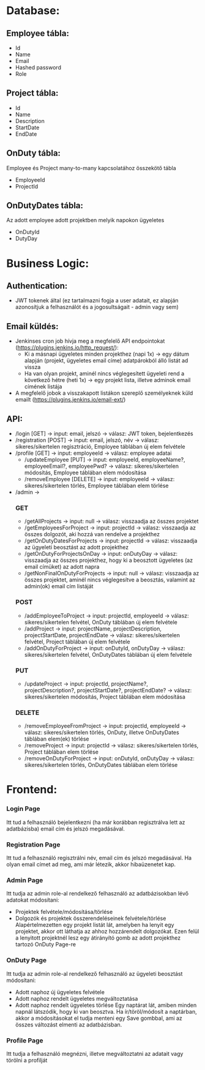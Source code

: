 # Database:

## Employee tábla:
- Id
- Name
- Email
- Hashed password
- Role

## Project tábla:
- Id
- Name
- Description
- StartDate
- EndDate

## OnDuty tábla:
Employee és Project many-to-many kapcsolatához összekötő tábla
- EmployeeId
- ProjectId

## OnDutyDates tábla:
Az adott employee adott projektben melyik napokon ügyeletes
- OnDutyId
- DutyDay

# Business Logic:

## Authentication:
- JWT tokenek által (ez tartalmazni fogja a user adatait, ez alapján azonosítjuk a felhasználót és a jogosultságait - admin vagy sem)

## Email küldés:
- Jenkinses cron job hívja meg a megfelelő API endpointokat (https://plugins.jenkins.io/http_request/):
    - Ki a másnapi ügyeletes minden projekthez (napi 1x) -> egy dátum alapján (projekt, ügyeletes email címe) adatpárokból álló listát ad vissza
    - Ha van olyan projekt, aminél nincs véglegesített ügyeleti rend a következő hétre (heti 1x) -> egy projekt lista, illetve adminok email címének listája
- A megfelelő jobok a visszakapott listákon szereplő személyeknek küld emailt (https://plugins.jenkins.io/email-ext/)

## API:
- /login [GET] -> input: email, jelszó -> válasz: JWT token, bejelentkezés
- /registration [POST] -> input: email, jelszó, név -> válasz: sikeres/sikertelen regisztráció, Employee táblában új elem felvétele
- /profile [GET] -> input: employeeId -> válasz: employee adatai
    - /updateEmployee [PUT] -> input: employeeId, employeeName?, employeeEmail?, employeePwd? -> válasz: sikeres/sikertelen módosítás, Employee táblában elem módosítása
    - /removeEmployee [DELETE] -> input: employeeId -> válasz: sikeres/sikertelen törlés, Employee táblában elem törlése
- /admin ->
    ### GET
    - /getAllProjects -> input: null -> válasz: visszaadja az összes projektet
    - /getEmployeesForProject -> input: projectId -> válasz: visszaadja az összes dolgozót, aki hozzá van rendelve a projekthez
    - /getOnDutyDatesForProjects -> input: projectId -> válasz: visszaadja az ügyeleti beosztást az adott projekthez
    - /getOnDutyForProjectsOnDay -> input: onDutyDay -> válasz: visszaadja az összes projekthez, hogy ki a beosztott ügyeletes (az email címüket) az adott napra
    - /getNonFinalOnDutyForProjects -> input: null -> válasz: visszaadja az összes projektet, aminél nincs véglegesítve a beosztás, valamint az admin(ok) email cím listáját
    ### POST
    - /addEmployeeToProject -> input: projectId, employeeId -> válasz: sikeres/sikertelen felvétel, OnDuty táblában új elem felvétele
    - /addProject -> input: projectName, projectDescription, projectStartDate, projectEndDate -> válasz: sikeres/sikertelen felvétel, Project táblában új elem felvétele
    - /addOnDutyForProject -> input: onDutyId, onDutyDay -> válasz: sikeres/sikertelen felvétel, OnDutyDates táblában új elem felvétele
    ### PUT
    - /updateProject -> input: projectId, projectName?, projectDescription?, projectStartDate?, projectEndDate? -> válasz: sikeres/sikertelen módosítás, Project táblában elem módosítása
    ### DELETE
    - /removeEmployeeFromProject -> input: projectId, employeeId -> válasz: sikeres/sikertelen törlés, OnDuty, illetve OnDutyDates táblában elem(ek) törlése
    - /removeProject -> input: projectId ->  válasz: sikeres/sikertelen törlés, Project táblában elem törlése
    - /removeOnDutyForProject -> input: onDutyId, onDutyDay -> válasz: sikeres/sikertelen törlés, OnDutyDates táblában elem törlése
  
# Frontend:
### Login Page
Itt tud a felhasználó bejelentkezni (ha már korábban regisztrálva lett az adatbázisba) email cím és jelszó megadásával.

### Registration Page
Itt tud a felhasználó regisztrálni név, email cím és jelszó megadásával. Ha olyan email címet ad meg, ami már létezik, akkor hibaüzenetet kap.

### Admin Page
Itt tudja az admin role-al rendelkező felhasználó az adatbázisokban lévő adatokat módosítani:
- Projektek felvétele/módosítása/törlése
- Dolgozók és projektek összerendeléseinek felvétele/törlése
Alapértelmezetten egy projekt listát lát, amelyben ha lenyit egy projektet, akkor ott láthatja az ahhoz hozzárendelt dolgozókat.
Ezen felül a lenyitott projektnél lesz egy átirányító gomb az adott projekthez tartozó OnDuty Page-re

### OnDuty Page
Itt tudja az admin role-al rendelkező felhasználó az ügyeleti beosztást módosítani:
- Adott naphoz új ügyeletes felvétele
- Adott naphoz rendelt ügyeletes megváltoztatása
- Adott naphoz rendelt ügyeletes törlése
Egy naptárat lát, amiben minden napnál látszódik, hogy ki van beosztva. 
Ha ír/töröl/módosít a naptárban, akkor a módosításokat el tudja menteni egy Save gombbal, ami az összes változást elmenti az adatbázisban.

### Profile Page
Itt tudja a felhasználó megnézni, illetve megváltoztatni az adatait vagy törölni a profilját
	